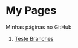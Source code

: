 # My Pages
Minhas páginas no GitHub
1.  [Teste Branches](https://gracibrea.github.io/teste-branches/)
